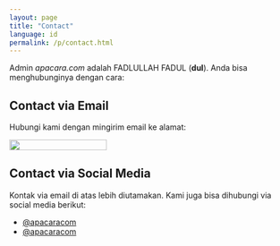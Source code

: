 ```yaml
---
layout: page
title: "Contact"
language: id
permalink: /p/contact.html
---
```

<p>Admin <em>apacara.com</em> adalah FADLULLAH FADUL (<strong>dul</strong>). Anda bisa menghubunginya dengan cara:</p>
<h2>Contact via Email</h2>
<p>Hubungi kami dengan mingirim email ke alamat:</p>
<amp-img alt="" layout="fixed" width="174" height="19" tabindex="0" src="https://www.apacara.com/media/images/3m41l.png"><noscript><div class="img-fixed"><img width="174" height="19" src="https://www.apacara.com/media/images/3m41l.png" alt=""/></div></noscript></amp-img>

<h2>Contact via Social Media</h2>
<p>Kontak via email di atas lebih diutamakan. Kami juga bisa dihubungi via social media berikut:</p>
<ul class="list">
  <li><a target="_blank" rel="nofollow" class="button button-clean co-fb" href="https://www.facebook.com/apacaracom"><i class="fa fa-facebook-square"></i> @apacaracom</a> </li>
  <li><a target="_blank" rel="nofollow" class="button button-clean co-tw" href="https://twitter.com/apacaracom"><i class="fa fa-twitter-square"></i> @apacaracom</a>    </li>
</ul>
